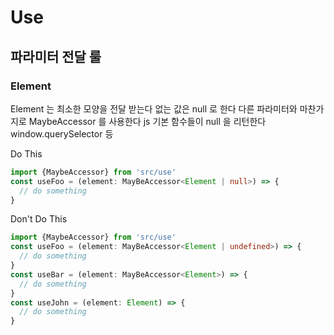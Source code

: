 # Use 

## 파라미터 전달 룰

### Element

Element 는 최소한 모양을 전달 받는다 없는 값은 null 로 한다
다른 파라미터와 마찬가지로 MaybeAccessor 를 사용한다
js 기본 함수들이 null 을 리턴한다 window.querySelector 등

Do This
```ts
import {MaybeAccessor} from 'src/use'
const useFoo = (element: MayBeAccessor<Element | null>) => {
  // do something
}
```

Don't Do This
```ts
import {MaybeAccessor} from 'src/use'
const useFoo = (element: MayBeAccessor<Element | undefined>) => {
  // do something
}
const useBar = (element: MayBeAccessor<Element>) => {
  // do something
}
const useJohn = (element: Element) => {
  // do something
}
```